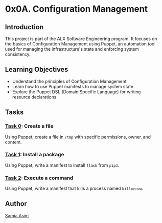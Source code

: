 # 0x0A. Configuration Management

## Introduction

This project is part of the ALX Software Engineering program. It focuses on the basics of Configuration Management using Puppet, an automation tool used for managing the infrastructure's state and enforcing system consistency.

## Learning Objectives

- Understand the principles of Configuration Management
- Learn how to use Puppet manifests to manage system state
- Explore the Puppet DSL (Domain Specific Language) for writing resource declarations

## Tasks

### [Task 0](https://github.com/Samia8Asim/alx-system_engineering-devops/blob/master/0x0A-configuration_management/0-create_a_file.pp): Create a file
Using Puppet, create a file in `/tmp` with specific permissions, owner, and content.

### [Task 1](https://github.com/Samia8Asim/alx-system_engineering-devops/blob/master/0x0A-configuration_management/1-install_a_package.pp): Install a package
Using Puppet, write a manifest to install `flask` from `pip3`.

### [Task 2](https://github.com/Samia8Asim/alx-system_engineering-devops/blob/master/0x0A-configuration_management/2-execute_a_command.pp): Execute a command
Using Puppet, write a manifest that kills a process named `killmenow`.

## Author

[Samia Asim](https://github.com/Samia8Asim)

